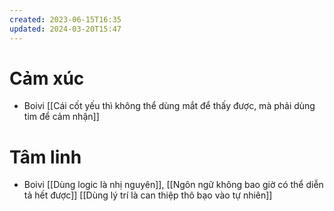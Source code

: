 ```yaml
---
created: 2023-06-15T16:35
updated: 2024-03-20T15:47
---
```

# Cảm xúc
- Boivi [[Cái cốt yếu thì không thể dùng mắt để thấy được, mà phải dùng tim để cảm nhận]]

# Tâm linh
- Boivi [[Dùng logic là nhị nguyên]], [[Ngôn ngữ không bao giờ có thể diễn tả hết được]] [[Dùng lý trí là can thiệp thô bạo vào tự nhiên]]